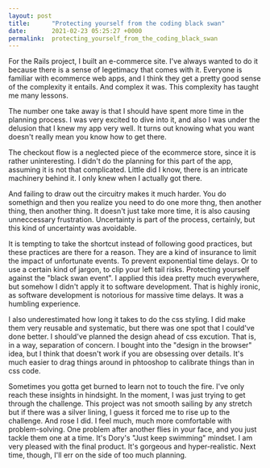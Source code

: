 ```yaml
---
layout: post
title:      "Protecting yourself from the coding black swan"
date:       2021-02-23 05:25:27 +0000
permalink:  protecting_yourself_from_the_coding_black_swan
---
```



For the Rails project, I built an e-commerce site. I've always wanted to do it because there is a sense of legetimacy that comes with it. Everyone is familiar with ecommerce web apps, and I think they get a pretty good sense of the complexity it entails. And complex it was. This complexity has taught me many lessons. 

The number one take away is that I should have spent more time in the planning process. I was very excited to dive into it, and also I was under the delusion that I knew my app very well. It turns out knowing what you want doesn't really mean you know how to get there. 

The checkout flow is a neglected piece of the ecommerce store, since it is rather uninteresting. I didn't do the planning for this part of the app, assuming it is not that complicated. Little did I know, there is an intricate machinery behind it. I only knew when I actually got there.

 And failing to draw out the circuitry makes it much harder.  You do somethign and then you realize you need to do one more thng, then another thing, then another thing. It doesn't just take more time, it is also causing unneccessary frustration. Uncertainty is part of the process, certainly, but this kind of uncertainty was avoidable. 
 
It is tempting to take the shortcut instead of following good practices, but these practices are there for a reason. They are a kind of insurance to limit the impact of unfortunate events.  To prevent exponential time delays. Or to use a certain kind of jargon, to clip your left tail risks. Protecting yourself against the "black swan event". I applied this idea pretty much everywhere, but somehow I didn't apply it to software development. That is highly ironic, as software development is notorious for massive time delays. It was a humbling experience.

I also underestimated how long it takes to do the css styling. I did make them very reusable and systematic, but there was one spot that I could've done better. I should've planned the design ahead of css excution. That is, in a way, separation of concern. I bought into the "design in the browser" idea, but I think that doesn't work if you are obsessing over details. It's much easier to drag things around in phtooshop to calibrate things than in css code. 

Sometimes you gotta get burned to learn not to touch the fire. I've only reach these insights in hindsight. In the moment, I was just trying to get through the challenge.  This project was not smooth sailing by any stretch but if there was a silver lining,  I guess it forced me to rise up to the challenge. And rose I did. I feel much, much more comfortable with problem-solving. One problem after another flies in your face, and you just tackle them one at a time. It's Dory's "Just keep swimming" mindset. I am very pleased with  the final product. It's gorgeous and hyper-realistic. Next time, though, I'll err on the side of too much planning. 

